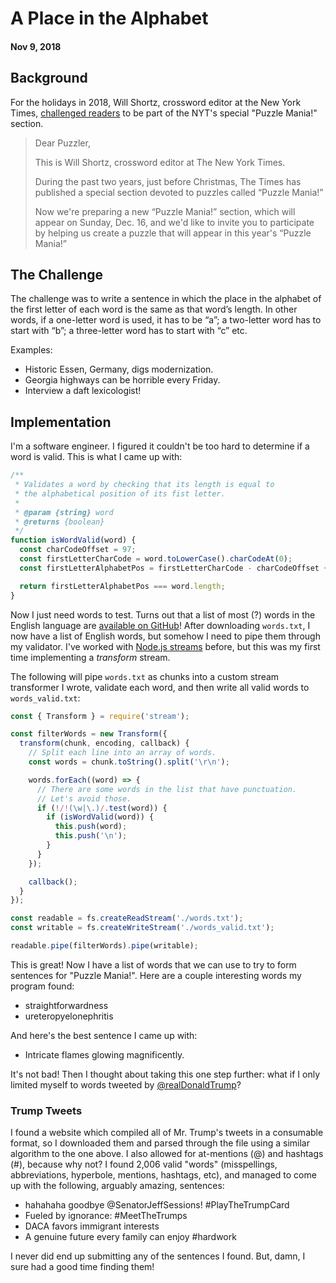 # A Place in the Alphabet
#### Nov 9, 2018

## Background

For the holidays in 2018, Will Shortz, crossword editor at the New York Times, [challenged readers](https://www.nytimes.com/crosswords/alphabet2018) to be part of the NYT's special "Puzzle Mania!" section.

> Dear Puzzler,
>
> This is Will Shortz, crossword editor at The New York Times.
>
> During the past two years, just before Christmas, The Times has published a special section devoted to puzzles called “Puzzle Mania!”
>
> Now we're preparing a new “Puzzle Mania!” section, which will appear on Sunday, Dec. 16, and we'd like to invite you to participate by helping us create a puzzle that will appear in this year's “Puzzle Mania!”

## The Challenge

The challenge was to write a sentence in which the place in the alphabet of the first letter of each word is the same as that word’s length. In other words, if a one-letter word is used, it has to be “a”; a two-letter word has to start with “b”; a three-letter word has to start with “c” etc.

Examples:

- Historic Essen, Germany, digs modernization.
- Georgia highways can be horrible every Friday.
- Interview a daft lexicologist!

## Implementation

I'm a software engineer. I figured it couldn't be too hard to determine if a word is valid. This is what I came up with:

```js
/**
 * Validates a word by checking that its length is equal to
 * the alphabetical position of its fist letter.
 *
 * @param {string} word
 * @returns {boolean}
 */
function isWordValid(word) {
  const charCodeOffset = 97;
  const firstLetterCharCode = word.toLowerCase().charCodeAt(0);
  const firstLetterAlphabetPos = firstLetterCharCode - charCodeOffset + 1;

  return firstLetterAlphabetPos === word.length;
}
```

Now I just need words to test. Turns out that a list of most (?) words in the English language are [available on GitHub](https://github.com/dwyl/english-words)! After downloading `words.txt`, I now have a list of English words, but somehow I need to pipe them through my validator. I've worked with [Node.js streams](https://nodejs.org/api/stream.html) before, but this was my first time implementing a _transform_ stream.

The following will pipe `words.txt` as chunks into a custom stream transformer I wrote, validate each word, and then write all valid words to `words_valid.txt`:

```js
const { Transform } = require('stream');

const filterWords = new Transform({
  transform(chunk, encoding, callback) {
    // Split each line into an array of words.
    const words = chunk.toString().split('\r\n');

    words.forEach((word) => {
      // There are some words in the list that have punctuation.
      // Let's avoid those.
      if (!/!(\w|\.)/.test(word)) {
        if (isWordValid(word)) {
          this.push(word);
          this.push('\n');
        }
      }
    });

    callback();
  }
});

const readable = fs.createReadStream('./words.txt');
const writable = fs.createWriteStream('./words_valid.txt');

readable.pipe(filterWords).pipe(writable);
```

This is great! Now I have a list of words that we can use to try to form sentences for "Puzzle Mania!". Here are a couple interesting words my program found:

* straightforwardness
* ureteropyelonephritis

And here's the best sentence I came up with:

* Intricate flames glowing magnificently.

It's not bad! Then I thought about taking this one step further: what if I only limited myself to words tweeted by [@realDonaldTrump](https://twitter.com/realdonaldtrump)?


### Trump Tweets

I found a website which compiled all of Mr. Trump's tweets in a consumable format, so I downloaded them and parsed through the file using a similar algorithm to the one above. I also allowed for at-mentions (@) and hashtags (#), because why not? I found 2,006 valid "words" (misspellings, abbreviations, hyperbole, mentions, hashtags, etc), and managed to come up with the following, arguably amazing, sentences:

* hahahaha goodbye @SenatorJeffSessions! #PlayTheTrumpCard
* Fueled by ignorance: #MeetTheTrumps
* DACA favors immigrant interests
* A genuine future every family can enjoy #hardwork

I never did end up submitting any of the sentences I found. But, damn, I sure had a good time finding them!
